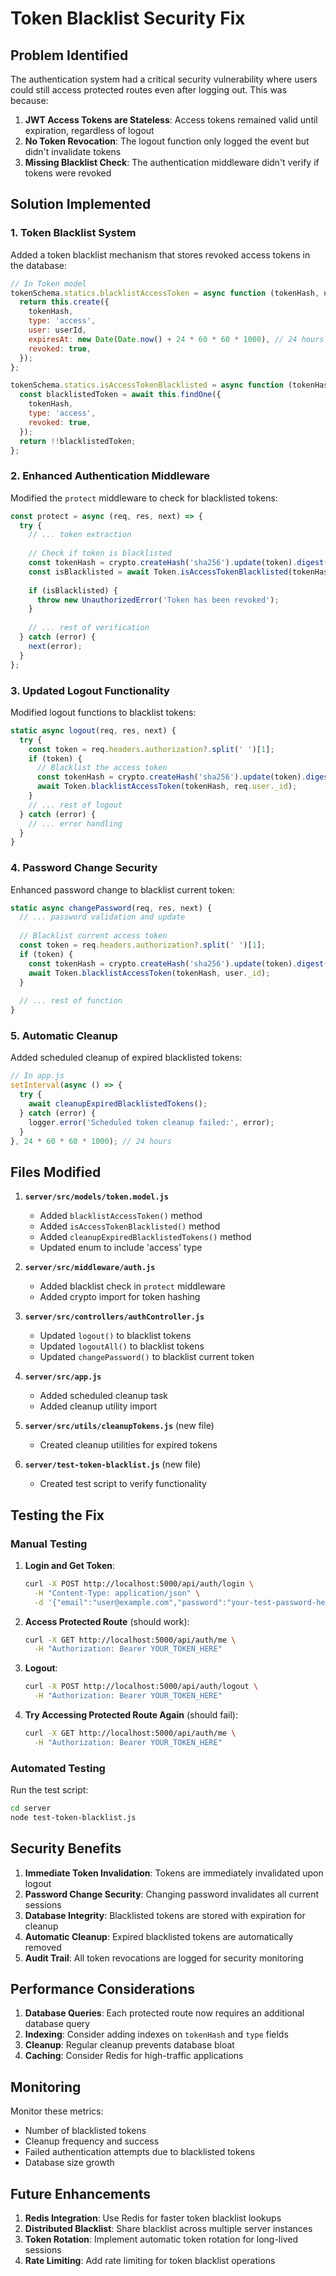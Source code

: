 # Token Blacklist Security Fix

## Problem Identified

The authentication system had a critical security vulnerability where users could still access protected routes even after logging out. This was because:

1. **JWT Access Tokens are Stateless**: Access tokens remained valid until expiration, regardless of logout
2. **No Token Revocation**: The logout function only logged the event but didn't invalidate tokens
3. **Missing Blacklist Check**: The authentication middleware didn't verify if tokens were revoked

## Solution Implemented

### 1. Token Blacklist System

Added a token blacklist mechanism that stores revoked access tokens in the database:

```javascript
// In Token model
tokenSchema.statics.blacklistAccessToken = async function (tokenHash, userId) {
  return this.create({
    tokenHash,
    type: 'access',
    user: userId,
    expiresAt: new Date(Date.now() + 24 * 60 * 60 * 1000), // 24 hours
    revoked: true,
  });
};

tokenSchema.statics.isAccessTokenBlacklisted = async function (tokenHash) {
  const blacklistedToken = await this.findOne({
    tokenHash,
    type: 'access',
    revoked: true,
  });
  return !!blacklistedToken;
};
```

### 2. Enhanced Authentication Middleware

Modified the `protect` middleware to check for blacklisted tokens:

```javascript
const protect = async (req, res, next) => {
  try {
    // ... token extraction
    
    // Check if token is blacklisted
    const tokenHash = crypto.createHash('sha256').update(token).digest('hex');
    const isBlacklisted = await Token.isAccessTokenBlacklisted(tokenHash);
    
    if (isBlacklisted) {
      throw new UnauthorizedError('Token has been revoked');
    }
    
    // ... rest of verification
  } catch (error) {
    next(error);
  }
};
```

### 3. Updated Logout Functionality

Modified logout functions to blacklist tokens:

```javascript
static async logout(req, res, next) {
  try {
    const token = req.headers.authorization?.split(' ')[1];
    if (token) {
      // Blacklist the access token
      const tokenHash = crypto.createHash('sha256').update(token).digest('hex');
      await Token.blacklistAccessToken(tokenHash, req.user._id);
    }
    // ... rest of logout
  } catch (error) {
    // ... error handling
  }
}
```

### 4. Password Change Security

Enhanced password change to blacklist current token:

```javascript
static async changePassword(req, res, next) {
  // ... password validation and update
  
  // Blacklist current access token
  const token = req.headers.authorization?.split(' ')[1];
  if (token) {
    const tokenHash = crypto.createHash('sha256').update(token).digest('hex');
    await Token.blacklistAccessToken(tokenHash, user._id);
  }
  
  // ... rest of function
}
```

### 5. Automatic Cleanup

Added scheduled cleanup of expired blacklisted tokens:

```javascript
// In app.js
setInterval(async () => {
  try {
    await cleanupExpiredBlacklistedTokens();
  } catch (error) {
    logger.error('Scheduled token cleanup failed:', error);
  }
}, 24 * 60 * 60 * 1000); // 24 hours
```

## Files Modified

1. **`server/src/models/token.model.js`**
   - Added `blacklistAccessToken()` method
   - Added `isAccessTokenBlacklisted()` method
   - Added `cleanupExpiredBlacklistedTokens()` method
   - Updated enum to include 'access' type

2. **`server/src/middleware/auth.js`**
   - Added blacklist check in `protect` middleware
   - Added crypto import for token hashing

3. **`server/src/controllers/authController.js`**
   - Updated `logout()` to blacklist tokens
   - Updated `logoutAll()` to blacklist tokens
   - Updated `changePassword()` to blacklist current token

4. **`server/src/app.js`**
   - Added scheduled cleanup task
   - Added cleanup utility import

5. **`server/src/utils/cleanupTokens.js`** (new file)
   - Created cleanup utilities for expired tokens

6. **`server/test-token-blacklist.js`** (new file)
   - Created test script to verify functionality

## Testing the Fix

### Manual Testing

1. **Login and Get Token**:
   ```bash
   curl -X POST http://localhost:5000/api/auth/login \
     -H "Content-Type: application/json" \
     -d '{"email":"user@example.com","password":"your-test-password-here"}'
   ```

2. **Access Protected Route** (should work):
   ```bash
   curl -X GET http://localhost:5000/api/auth/me \
     -H "Authorization: Bearer YOUR_TOKEN_HERE"
   ```

3. **Logout**:
   ```bash
   curl -X POST http://localhost:5000/api/auth/logout \
     -H "Authorization: Bearer YOUR_TOKEN_HERE"
   ```

4. **Try Accessing Protected Route Again** (should fail):
   ```bash
   curl -X GET http://localhost:5000/api/auth/me \
     -H "Authorization: Bearer YOUR_TOKEN_HERE"
   ```

### Automated Testing

Run the test script:

```bash
cd server
node test-token-blacklist.js
```

## Security Benefits

1. **Immediate Token Invalidation**: Tokens are immediately invalidated upon logout
2. **Password Change Security**: Changing password invalidates all current sessions
3. **Database Integrity**: Blacklisted tokens are stored with expiration for cleanup
4. **Automatic Cleanup**: Expired blacklisted tokens are automatically removed
5. **Audit Trail**: All token revocations are logged for security monitoring

## Performance Considerations

1. **Database Queries**: Each protected route now requires an additional database query
2. **Indexing**: Consider adding indexes on `tokenHash` and `type` fields
3. **Cleanup**: Regular cleanup prevents database bloat
4. **Caching**: Consider Redis for high-traffic applications

## Monitoring

Monitor these metrics:
- Number of blacklisted tokens
- Cleanup frequency and success
- Failed authentication attempts due to blacklisted tokens
- Database size growth

## Future Enhancements

1. **Redis Integration**: Use Redis for faster token blacklist lookups
2. **Distributed Blacklist**: Share blacklist across multiple server instances
3. **Token Rotation**: Implement automatic token rotation for long-lived sessions
4. **Rate Limiting**: Add rate limiting for token blacklist operations 